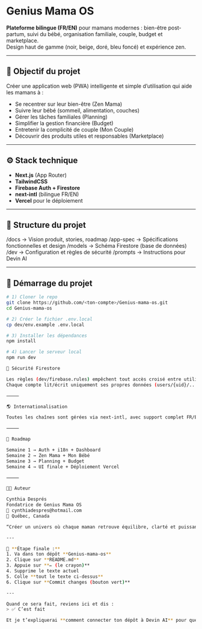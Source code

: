 # Genius Mama OS

**Plateforme bilingue (FR/EN)** pour mamans modernes : bien-être post-partum, suivi du bébé, organisation familiale, couple, budget et marketplace.  
Design haut de gamme (noir, beige, doré, bleu foncé) et expérience zen.

---

## 🎯 Objectif du projet
Créer une application web (PWA) intelligente et simple d’utilisation qui aide les mamans à :
- Se recentrer sur leur bien-être (Zen Mama)
- Suivre leur bébé (sommeil, alimentation, couches)
- Gérer les tâches familiales (Planning)
- Simplifier la gestion financière (Budget)
- Entretenir la complicité de couple (Mon Couple)
- Découvrir des produits utiles et responsables (Marketplace)

---

## ⚙️ Stack technique
- **Next.js** (App Router)  
- **TailwindCSS**  
- **Firebase Auth + Firestore**  
- **next-intl** (bilingue FR/EN)  
- **Vercel** pour le déploiement

---

## 📁 Structure du projet

/docs         → Vision produit, stories, roadmap
/app-spec     → Spécifications fonctionnelles et design
/models       → Schéma Firestore (base de données)
/dev          → Configuration et règles de sécurité
/prompts      → Instructions pour Devin AI

---

## 🚀 Démarrage du projet
```bash
# 1) Cloner le repo
git clone https://github.com/<ton-compte>/Genius-mama-os.git
cd Genius-mama-os

# 2) Créer le fichier .env.local
cp dev/env.example .env.local

# 3) Installer les dépendances
npm install

# 4) Lancer le serveur local
npm run dev

🔐 Sécurité Firestore

Les règles (dev/firebase.rules) empêchent tout accès croisé entre utilisateurs.
Chaque compte lit/écrit uniquement ses propres données (users/{uid}/...).

⸻

🌎 Internationalisation

Toutes les chaînes sont gérées via next-intl, avec support complet FR/EN.

⸻

📆 Roadmap

Semaine 1 → Auth + i18n + Dashboard
Semaine 2 → Zen Mama + Mon Bébé
Semaine 3 → Planning + Budget
Semaine 4 → UI finale + Déploiement Vercel

⸻

👩‍💻 Auteur

Cynthia Després
Fondatrice de Genius Mama OS
📧 cynthiadespres@hotmail.com
📍 Québec, Canada

“Créer un univers où chaque maman retrouve équilibre, clarté et puissance intérieure.” 💫

---

🩵 **Étape finale :**
1. Va dans ton dépôt **Genius-mama-os**  
2. Clique sur **README.md**  
3. Appuie sur **✏️ (le crayon)**  
4. Supprime le texte actuel  
5. Colle **tout le texte ci-dessus**  
6. Clique sur **Commit changes (bouton vert)**  

---

Quand ce sera fait, reviens ici et dis :  
> ✅ C’est fait  

Et je t’expliquerai **comment connecter ton dépôt à Devin AI** pour que l’IA commence à coder ton application automatiquement 🚀
